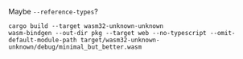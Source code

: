 Maybe `--reference-types`?

```
cargo build --target wasm32-unknown-unknown
wasm-bindgen --out-dir pkg --target web --no-typescript --omit-default-module-path target/wasm32-unknown-unknown/debug/minimal_but_better.wasm
```
